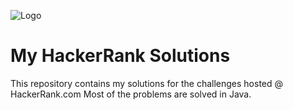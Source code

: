 ![Logo](https://user-images.githubusercontent.com/60616319/190875883-be256fe9-5b71-4c83-9b6e-8c725b942e80.png)





# My HackerRank Solutions
This repository contains my solutions for the challenges hosted @ HackerRank.com Most of the problems are solved in Java.
